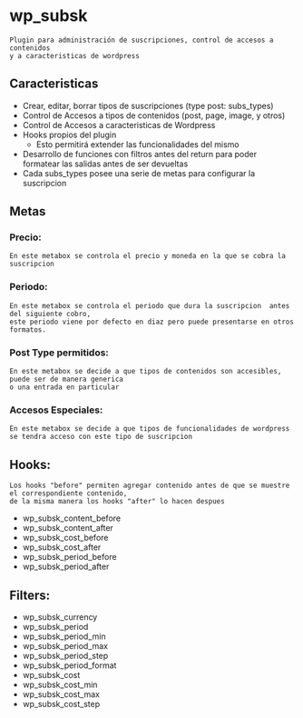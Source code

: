 # wp_subsk

    Plugin para administración de suscripciones, control de accesos a contenidos
    y a caracteristicas de wordpress

## Caracteristicas

- Crear, editar, borrar tipos de suscripciones (type post: subs_types)
- Control de Accesos a tipos de contenidos (post, page, image, y otros)
- Control de Accesos a caracteristicas de Wordpress
- Hooks propios del plugin
  - Esto permitirá extender las funcionalidades del mismo
- Desarrollo de funciones con filtros antes del return para poder formatear las salidas antes de ser devueltas
- Cada subs_types posee una serie de metas para configurar la suscripcion

## Metas

### Precio:

    En este metabox se controla el precio y moneda en la que se cobra la suscripcion

### Periodo:

    En este metabox se controla el periodo que dura la suscripcion  antes del siguiente cobro,
    este periodo viene por defecto en diaz pero puede presentarse en otros formatos.

### Post Type permitidos:

    En este metabox se decide a que tipos de contenidos son accesibles, puede ser de manera generica 
    o una entrada en particular

### Accesos Especiales:

    En este metabox se decide a que tipos de funcionalidades de wordpress
    se tendra acceso con este tipo de suscripcion

## Hooks:
    Los hooks "before" permiten agregar contenido antes de que se muestre el correspondiente contenido, 
    de la misma manera los hooks "after" lo hacen despues
- wp_subsk_content_before
- wp_subsk_content_after
- wp_subsk_cost_before
- wp_subsk_cost_after
- wp_subsk_period_before
- wp_subsk_period_after

## Filters:
- wp_subsk_currency
- wp_subsk_period
- wp_subsk_period_min
- wp_subsk_period_max
- wp_subsk_period_step
- wp_subsk_period_format
- wp_subsk_cost
- wp_subsk_cost_min
- wp_subsk_cost_max
- wp_subsk_cost_step

